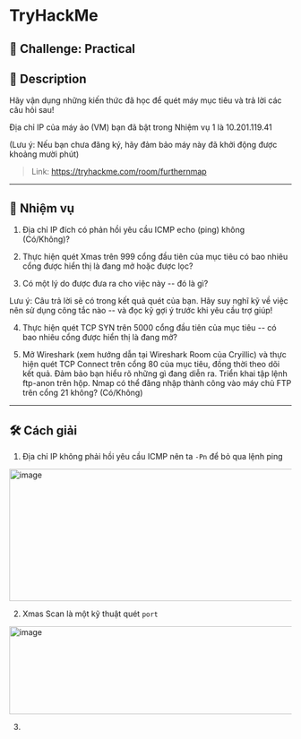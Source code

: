 
# TryHackMe

## 🧩 Challenge: Practical

## 📝 Description

Hãy vận dụng những kiến thức đã học để quét máy mục tiêu và trả lời các câu hỏi sau!

Địa chỉ IP của máy ảo (VM) bạn đã bật trong Nhiệm vụ 1 là 10.201.119.41

(Lưu ý: Nếu bạn chưa đăng ký, hãy đảm bảo máy này đã khởi động được khoảng mười phút)

> Link: https://tryhackme.com/room/furthernmap

---

## 🧠 Nhiệm vụ
1. Địa chỉ IP đích có phản hồi yêu cầu ICMP echo (ping) không (Có/Không)?

2. Thực hiện quét Xmas trên 999 cổng đầu tiên của mục tiêu có bao nhiêu cổng được hiển thị là đang mở hoặc được lọc?

3. Có một lý do được đưa ra cho việc này -- đó là gì?

Lưu ý: Câu trả lời sẽ có trong kết quả quét của bạn. Hãy suy nghĩ kỹ về việc nên sử dụng công tắc nào -- và đọc kỹ gợi ý trước khi yêu cầu trợ giúp!

4. Thực hiện quét TCP SYN trên 5000 cổng đầu tiên của mục tiêu -- có bao nhiêu cổng được hiển thị là đang mở?

5. Mở Wireshark (xem hướng dẫn tại Wireshark Room của Cryillic) và thực hiện quét TCP Connect trên cổng 80 của mục tiêu, đồng thời theo dõi kết quả. Đảm bảo bạn hiểu rõ những gì đang diễn ra. Triển khai tập lệnh ftp-anon trên hộp. Nmap có thể đăng nhập thành công vào máy chủ FTP trên cổng 21 không? (Có/Không)

---


## 🛠️ Cách giải

1. Địa chỉ IP không phải hồi yêu cầu ICMP nên ta `-Pn` để bỏ qua lệnh ping

<img width="552" height="236" alt="image" src="https://github.com/user-attachments/assets/d4c4561f-5e43-40b0-b2d0-912a93a4868f" />

2. Xmas Scan là một kỹ thuật quét `port` 

<img width="597" height="157" alt="image" src="https://github.com/user-attachments/assets/d577606b-0610-485b-b52b-fdcb3c7723a2" />

3. 











